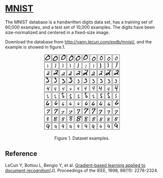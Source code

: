 # [MNIST](http://yann.lecun.com/exdb/mnist/)
The MNIST database is a handwritten digits data set, has a training set of 60,000 examples, and a test set of 10,000 examples. The digits have been size-normalized and centered in a fixed-size image.

Download the database from http://yann.lecun.com/exdb/mnist/, and the example is showed in figure.1.

<p align="center"><img src="./fig-example-MNIST.png" width="50%"/></p>

<p align="center">Figure 1. Dataset examples.</p>



## Reference
LeCun Y, Bottou L, Bengio Y, et al. [Gradient-based learning applied to document recognition](http://www.dengfanxin.cn/wp-content/uploads/2016/03/1998Lecun.pdf)[J]. Proceedings of the IEEE, 1998, 86(11): 2278-2324.
